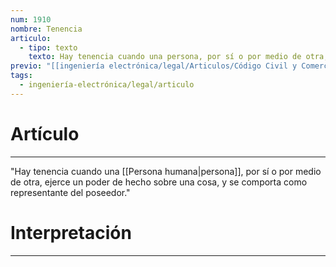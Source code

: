 ```yaml
---
num: 1910
nombre: Tenencia
articulo:
  - tipo: texto
    texto: Hay tenencia cuando una persona, por sí o por medio de otra, ejerce un poder de hecho sobre una cosa, y se comporta como representante del poseedor.
previo: "[[ingeniería electrónica/legal/Articulos/Código Civil y Comercial de la Nación/Libro Cuarto/Título 2/Capítulo 1/Capítulo 1, Disposiciones generales|Capítulo 1, Disposiciones generales]]"
tags:
  - ingeniería-electrónica/legal/articulo
---
```

# Artículo
---
"Hay tenencia cuando una [[Persona humana|persona]], por sí o por medio de otra, ejerce un poder de hecho sobre una cosa, y se comporta como representante del poseedor."

# Interpretación
---


